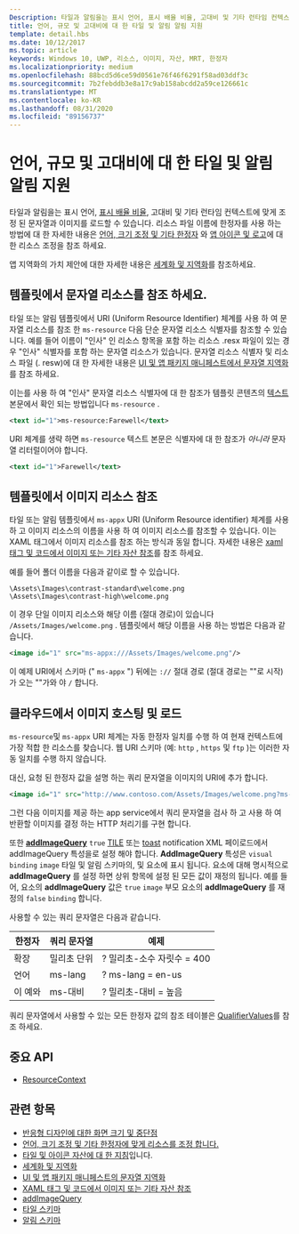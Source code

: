 ```yaml
---
Description: 타일과 알림을는 표시 언어, 표시 배율 비율, 고대비 및 기타 런타임 컨텍스트에 맞게 조정 된 문자열과 이미지를 로드할 수 있습니다.
title: 언어, 규모 및 고대비에 대 한 타일 및 알림 알림 지원
template: detail.hbs
ms.date: 10/12/2017
ms.topic: article
keywords: Windows 10, UWP, 리소스, 이미지, 자산, MRT, 한정자
ms.localizationpriority: medium
ms.openlocfilehash: 88bcd5d6ce59d0561e76f46f6291f58ad03ddf3c
ms.sourcegitcommit: 7b2febddb3e8a17c9ab158abcdd2a59ce126661c
ms.translationtype: MT
ms.contentlocale: ko-KR
ms.lasthandoff: 08/31/2020
ms.locfileid: "89156737"
---
```

# <a name="tile-and-toast-notification-support-for-language-scale-and-high-contrast"></a>언어, 규모 및 고대비에 대 한 타일 및 알림 알림 지원

타일과 알림을는 표시 언어, [표시 배율 비율](../../layout/screen-sizes-and-breakpoints-for-responsive-design.md), 고대비 및 기타 런타임 컨텍스트에 맞게 조정 된 문자열과 이미지를 로드할 수 있습니다. 리소스 파일 이름에 한정자를 사용 하는 방법에 대 한 자세한 내용은 [언어, 크기 조정 및 기타 한정자](../../../app-resources/tailor-resources-lang-scale-contrast.md) 와 [앱 아이콘 및 로고](../../style/app-icons-and-logos.md)에 대 한 리소스 조정을 참조 하세요.

앱 지역화의 가치 제안에 대한 자세한 내용은 [세계화 및 지역화](../../globalizing/globalizing-portal.md)를 참조하세요.

## <a name="refer-to-a-string-resource-from-a-template"></a>템플릿에서 문자열 리소스를 참조 하세요.

타일 또는 알림 템플릿에서 URI (Uniform Resource Identifier) 체계를 사용 하 여 문자열 리소스를 참조 한 `ms-resource` 다음 단순 문자열 리소스 식별자를 참조할 수 있습니다. 예를 들어 이름이 "인사" 인 리소스 항목을 포함 하는 리소스 .resx 파일이 있는 경우 "인사" 식별자를 포함 하는 문자열 리소스가 있습니다. 문자열 리소스 식별자 및 리소스 파일 (. resw)에 대 한 자세한 내용은 [UI 및 앱 패키지 매니페스트에서 문자열 지역화](../../../app-resources/localize-strings-ui-manifest.md)를 참조 하세요.

이는를 사용 하 여 "인사" 문자열 리소스 식별자에 대 한 참조가 템플릿 콘텐츠의 [텍스트](/uwp/schemas/tiles/tilesschema/element-text?branch=live) 본문에서 확인 되는 방법입니다 `ms-resource` .

```xml
<text id="1">ms-resource:Farewell</text>
```

URI 체계를 생략 하면 `ms-resource` 텍스트 본문은 식별자에 대 한 참조가 *아니라* 문자열 리터럴이어야 합니다.

```xml
<text id="1">Farewell</text>
```

## <a name="refer-to-an-image-resource-from-a-template"></a>템플릿에서 이미지 리소스 참조

타일 또는 알림 템플릿에서 `ms-appx` URI (Uniform Resource identifier) 체계를 사용 하 고 이미지 리소스의 이름을 사용 하 여 이미지 리소스를 참조할 수 있습니다. 이는 XAML 태그에서 이미지 리소스를 참조 하는 방식과 동일 합니다. 자세한 내용은 [xaml 태그 및 코드에서 이미지 또는 기타 자산 참조](../../../app-resources/images-tailored-for-scale-theme-contrast.md#reference-an-image-or-other-asset-from-xaml-markup-and-code)를 참조 하세요.

예를 들어 폴더 이름을 다음과 같이로 할 수 있습니다.

```
\Assets\Images\contrast-standard\welcome.png
\Assets\Images\contrast-high\welcome.png
```

이 경우 단일 이미지 리소스와 해당 이름 (절대 경로)이 있습니다 `/Assets/Images/welcome.png` . 템플릿에서 해당 이름을 사용 하는 방법은 다음과 같습니다.

```xml
<image id="1" src="ms-appx:///Assets/Images/welcome.png"/>
```

이 예제 URI에서 스키마 (" `ms-appx` ") 뒤에는 `://` 절대 경로 (절대 경로는 ""로 시작)가 오는 ""가와 야 `/` 합니다.

## <a name="hosting-and-loading-images-in-the-cloud"></a>클라우드에서 이미지 호스팅 및 로드

`ms-resource`및 `ms-appx` URI 체계는 자동 한정자 일치를 수행 하 여 현재 컨텍스트에 가장 적합 한 리소스를 찾습니다. 웹 URI 스키마 (예: `http` , `https` 및 `ftp` )는 이러한 자동 일치를 수행 하지 않습니다.

대신, 요청 된 한정자 값을 설명 하는 쿼리 문자열을 이미지의 URI에 추가 합니다.

```xml
<image id="1" src="http://www.contoso.com/Assets/Images/welcome.png?ms-lang=en-US"/>
```

그런 다음 이미지를 제공 하는 app service에서 쿼리 문자열을 검사 하 고 사용 하 여 반환할 이미지를 결정 하는 HTTP 처리기를 구현 합니다.

또한 [**addImageQuery**](/uwp/schemas/tiles/tilesschema/element-visual?branch=live) `true` [TILE](/uwp/schemas/tiles/tilesschema/schema-root?branch=live) 또는 [toast](/uwp/schemas/tiles/toastschema/schema-root?branch=live) notification XML 페이로드에서 addImageQuery 특성을로 설정 해야 합니다. **AddImageQuery** 특성은 `visual` `binding` `image` 타일 및 알림 스키마의, 및 요소에 표시 됩니다. 요소에 대해 명시적으로 **addImageQuery** 를 설정 하면 상위 항목에 설정 된 모든 값이 재정의 됩니다. 예를 들어, 요소의 **addImageQuery** 값은 `true` `image` 부모 요소의 **addImageQuery** 를 재정의 `false` `binding` 합니다.

사용할 수 있는 쿼리 문자열은 다음과 같습니다.

| 한정자 | 쿼리 문자열 | 예제 |
| --------- | ------------ | ------- |
| 확장 | 밀리초 단위 | ? 밀리초-소수 자릿수 = 400 |
| 언어 | ms-lang | ? ms-lang = en-us |
| 이 예와 | ms-대비 | ? 밀리초-대비 = 높음 |

쿼리 문자열에서 사용할 수 있는 모든 한정자 값의 참조 테이블은 [QualifierValues](/uwp/api/windows.applicationmodel.resources.core.resourcecontext.QualifierValues)를 참조 하세요.

## <a name="important-apis"></a>중요 API

* [ResourceContext](/uwp/api/windows.applicationmodel.resources.core.resourcecontext.QualifierValues)

## <a name="related-topics"></a>관련 항목

* [반응형 디자인에 대한 화면 크기 및 중단점](../../layout/screen-sizes-and-breakpoints-for-responsive-design.md)
* [언어, 크기 조정 및 기타 한정자에 맞게 리소스를 조정 합니다.](../../../app-resources/tailor-resources-lang-scale-contrast.md)
* [타일 및 아이콘 자산에 대 한 지침](../../style/app-icons-and-logos.md)입니다.
* [세계화 및 지역화](../../globalizing/globalizing-portal.md)
* [UI 및 앱 패키지 매니페스트의 문자열 지역화](../../../app-resources/localize-strings-ui-manifest.md)
* [XAML 태그 및 코드에서 이미지 또는 기타 자산 참조](../../../app-resources/images-tailored-for-scale-theme-contrast.md)
* [addImageQuery](/uwp/schemas/tiles/tilesschema/element-visual?branch=live)
* [타일 스키마](/uwp/schemas/tiles/tilesschema/schema-root?branch=live)
* [알림 스키마](/uwp/schemas/tiles/toastschema/schema-root?branch=live)